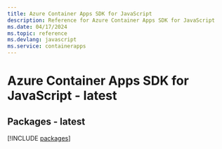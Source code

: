 ```yaml
---
title: Azure Container Apps SDK for JavaScript
description: Reference for Azure Container Apps SDK for JavaScript
ms.date: 04/17/2024
ms.topic: reference
ms.devlang: javascript
ms.service: containerapps
---
```

# Azure Container Apps SDK for JavaScript - latest
## Packages - latest
[!INCLUDE [packages](container-apps-index.md)]